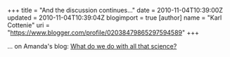 +++
title = "And the discussion continues..."
date = 2010-11-04T10:39:00Z
updated = 2010-11-04T10:39:04Z
blogimport = true 
[author]
	name = "Karl Cottenie"
	uri = "https://www.blogger.com/profile/02038479865297594589"
+++

... on Amanda's blog: <a href="http://dabluff.blogspot.com/2010/10/what-do-we-do-with-all-that-science.html">What do we do with all that science?</a>
